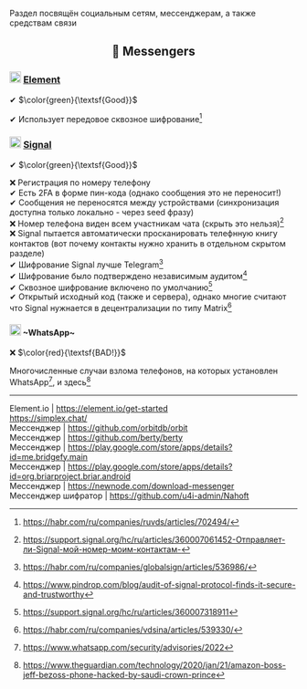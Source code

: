 Раздел посвящён социальным сетям, мессенджерам, а также средствам связи

<h2 align="center">🔗 Messengers</h2>

### <img width=20px src="https://i.imgur.com/8tayY2n.png"></img> [Element](https://element.io/)

✔ $\color{green}{\textsf{Good}}$

✔ Использует передовое сквозное шифрование[^8]

[^8]: https://habr.com/ru/companies/ruvds/articles/702494/

### <img width=20px src="https://i.imgur.com/X0JxslT.png"></img> [Signal](https://signal.org/)

✔ $\color{green}{\textsf{Good}}$

❌ Регистрация по номеру телефону
<br>
✔ Есть 2FA в форме пин-кода (однако сообщения это не переносит!)
<br>
✔ Сообщения не переносятся между устройствами (синхронизация доступна только локально - через seed фразу)
<br>
❌ Номер телефона виден всем участникам чата (скрыть это нельзя)[^3]
<br>
❌ Signal пытается автоматически просканировать телефнную книгу контактов (вот почему контакты нужно хранить в отдельном скрытом разделе)
<br>
✔ Шифрование Signal лучше Telegram[^4]
<br>
✔ Шифрование было подтверждено независимым аудитом[^5]
<br>
✔ Сквозное шифрование включено по умолчанию[^7]
<br>
✔ Открытый исходный код (также и сервера), однако многие считают что Signal нужнается в децентрализации по типу Matrix[^6]

[^3]: https://support.signal.org/hc/ru/articles/360007061452-Отправляет-ли-Signal-мой-номер-моим-контактам-
[^4]: https://habr.com/ru/companies/globalsign/articles/536986/
[^5]: https://www.pindrop.com/blog/audit-of-signal-protocol-finds-it-secure-and-trustworthy
[^6]: https://habr.com/ru/companies/vdsina/articles/539330/
[^7]: https://support.signal.org/hc/ru/articles/360007318911

#### <img width=20px src="https://i.imgur.com/bs0qdUL.png"></img> ~WhatsApp~ 

❌ $\color{red}{\textsf{BAD!}}$

Многочисленные случаи взлома телефонов, на которых установлен WhatsApp[^1], и здесь[^2]

[^1]: https://www.whatsapp.com/security/advisories/2022
[^2]: https://www.theguardian.com/technology/2020/jan/21/amazon-boss-jeff-bezoss-phone-hacked-by-saudi-crown-prince

----

Element.io | https://element.io/get-started
<br>
https://simplex.chat/
<br>
Мессенджер | https://github.com/orbitdb/orbit
<br>
Мессенджер | https://github.com/berty/berty
<br>
Мессенджер | https://play.google.com/store/apps/details?id=me.bridgefy.main
<br>
Мессенджер | https://play.google.com/store/apps/details?id=org.briarproject.briar.android
<br>
Мессенджер | https://newnode.com/download-messenger
<br>
Мессенджер шифратор | https://github.com/u4i-admin/Nahoft
